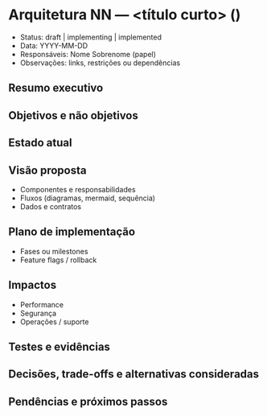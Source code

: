# Arquitetura NN — <título curto> (<slug>)

- Status: draft | implementing | implemented
- Data: YYYY-MM-DD
- Responsáveis: Nome Sobrenome (papel)
- Observações: links, restrições ou dependências

## Resumo executivo

## Objetivos e não objetivos

## Estado atual

## Visão proposta
- Componentes e responsabilidades
- Fluxos (diagramas, mermaid, sequência)
- Dados e contratos

## Plano de implementação
- Fases ou milestones
- Feature flags / rollback

## Impactos
- Performance
- Segurança
- Operações / suporte

## Testes e evidências

## Decisões, trade-offs e alternativas consideradas

## Pendências e próximos passos
